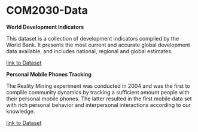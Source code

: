 # COM2030-Data
**World Development Indicators**

This dataset is a collection of development indicators compiled by the World Bank. It presents the most current and accurate global development data available, and includes national, regional and global estimates.

[link to Dataset](http://databank.worldbank.org/data/reports.aspx?source=world-development-indicators)


**Personal Mobile Phones Tracking**

The Reality Mining experiment was conducted in 2004 and was the first to complile community dynamics by tracking a sufficient amount people with their personal mobile phones. The latter resulted in the first mobile data set with rich personal behavior and interpersonal interactions according to our knowledge.

[link to Dataset](http://realitycommons.media.mit.edu/RealityMining.zip)







